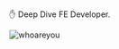 ✋ Deep Dive FE Developer. 

![whoareyou](https://github.com/ivanselah/ivanselah/assets/78192018/624377a3-8b16-4099-9777-086198403784)
